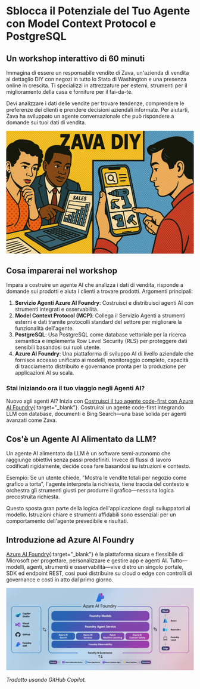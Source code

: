 # Sblocca il Potenziale del Tuo Agente con Model Context Protocol e PostgreSQL

## Un workshop interattivo di 60 minuti

Immagina di essere un responsabile vendite di Zava, un'azienda di vendita al dettaglio DIY con negozi in tutto lo Stato di Washington e una presenza online in crescita. Ti specializzi in attrezzature per esterni, strumenti per il miglioramento della casa e forniture per il fai-da-te.

Devi analizzare i dati delle vendite per trovare tendenze, comprendere le preferenze dei clienti e prendere decisioni aziendali informate. Per aiutarti, Zava ha sviluppato un agente conversazionale che può rispondere a domande sui tuoi dati di vendita.

![Agente di Analisi Vendite Zava](media/persona.png)

## Cosa imparerai nel workshop

Impara a costruire un agente AI che analizza i dati di vendita, risponde a domande sui prodotti e aiuta i clienti a trovare prodotti. Argomenti principali:

1. **Servizio Agenti Azure AI Foundry**: Costruisci e distribuisci agenti AI con strumenti integrati e osservabilità.  
2. **Model Context Protocol (MCP)**: Collega il Servizio Agenti a strumenti esterni e dati tramite protocolli standard del settore per migliorare la funzionalità dell'agente.  
3. **PostgreSQL**: Usa PostgreSQL come database vettoriale per la ricerca semantica e implementa Row Level Security (RLS) per proteggere dati sensibili basandosi sui ruoli utente.
4. **Azure AI Foundry**: Una piattaforma di sviluppo AI di livello aziendale che fornisce accesso unificato ai modelli, monitoraggio completo, capacità di tracciamento distribuito e governance pronta per la produzione per applicazioni AI su scala.

### Stai iniziando ora il tuo viaggio negli Agenti AI?

Nuovo agli agenti AI? Inizia con [Costruisci il tuo agente code-first con Azure AI Foundry](https://aka.ms/aitour/WRK552){:target="_blank"}. Costruirai un agente code-first integrando LLM con database, documenti e Bing Search—una base solida per agenti avanzati come Zava.

## Cos'è un Agente AI Alimentato da LLM?

Un agente AI alimentato da LLM è un software semi-autonomo che raggiunge obiettivi senza passi predefiniti. Invece di flussi di lavoro codificati rigidamente, decide cosa fare basandosi su istruzioni e contesto.

Esempio: Se un utente chiede, "Mostra le vendite totali per negozio come grafico a torta", l'agente interpreta la richiesta, tiene traccia del contesto e orchestra gli strumenti giusti per produrre il grafico—nessuna logica precostruita richiesta.

Questo sposta gran parte della logica dell'applicazione dagli sviluppatori al modello. Istruzioni chiare e strumenti affidabili sono essenziali per un comportamento dell'agente prevedibile e risultati.

## Introduzione ad Azure AI Foundry

[Azure AI Foundry](https://azure.microsoft.com/products/ai-foundry/){:target="_blank"} è la piattaforma sicura e flessibile di Microsoft per progettare, personalizzare e gestire app e agenti AI. Tutto—modelli, agenti, strumenti e osservabilità—vive dietro un singolo portale, SDK ed endpoint REST, così puoi distribuire su cloud o edge con controlli di governance e costi in atto dal primo giorno.

![Architettura Azure AI Foundry](media/azure-ai-foundry.png)

*Tradotto usando GitHub Copilot.*
